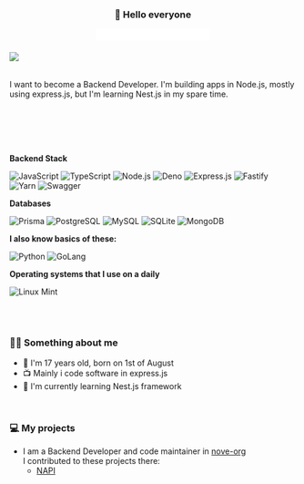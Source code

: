 <h3 align="center">🚀 Hello everyone</h3>
<div align="center"><img width="200" height="20" src="https://github.com/mati-1/mati-1/blob/main/line.gif" alt="underline gif" /></div>

<br />

<div>
<div><img align="left" width="250" src="https://repository-images.githubusercontent.com/507089682/889a6863-d25c-4a54-b2c5-8efad7260eeb" /></div>

<div align="right">
	<br />
	<br />
<p align="left">I want to become a Backend Developer. I'm building apps in Node.js, mostly using express.js, but I'm learning Nest.js in my spare time. </p>
</div>
</div>

<br />
<br />
<br />
<br />

**Backend Stack**

![JavaScript](https://img.shields.io/badge/JavaScript-323330?style=for-the-badge&logo=javascript&logoColor=F7DF1E)
![TypeScript](https://img.shields.io/badge/TypeScript-007ACC?style=for-the-badge&logo=typescript&logoColor=white)
![Node.js](https://img.shields.io/badge/Node%20js-339933?style=for-the-badge&logo=nodedotjs&logoColor=white)
![Deno](https://img.shields.io/badge/Deno-white?style=for-the-badge&logo=deno&logoColor=464647)
![Express.js](https://img.shields.io/badge/Express%20js-000000?style=for-the-badge&logo=express&logoColor=white)
![Fastify](https://img.shields.io/badge/fastify-202020?style=for-the-badge&logo=fastify&logoColor=white)
![Yarn](https://img.shields.io/badge/Yarn-2C8EBB?style=for-the-badge&logo=yarn&logoColor=white)
![Swagger](https://img.shields.io/badge/Swagger-85EA2D?style=for-the-badge&logo=Swagger&logoColor=white)

**Databases**

![Prisma](https://img.shields.io/badge/Prisma-3982CE?style=for-the-badge&logo=Prisma&logoColor=white)
![PostgreSQL](https://img.shields.io/badge/PostgreSQL-316192?style=for-the-badge&logo=postgresql&logoColor=white)
![MySQL](https://img.shields.io/badge/MySQL-005C84?style=for-the-badge&logo=mysql&logoColor=white)
![SQLite](https://img.shields.io/badge/SQLite-07405E?style=for-the-badge&logo=sqlite&logoColor=white)
![MongoDB](https://img.shields.io/badge/MongoDB-4EA94B?style=for-the-badge&logo=mongodb&logoColor=white)

**I also know basics of these:**

![Python](https://img.shields.io/badge/Python-FFD43B?style=for-the-badge&logo=python&logoColor=blue)
![GoLang](https://img.shields.io/badge/Go-00ADD8?style=for-the-badge&logo=go&logoColor=white)

**Operating systems that I use on a daily**

![Linux Mint](https://img.shields.io/badge/Linux_Mint-87CF3E?style=for-the-badge&logo=linux-mint&logoColor=white)

<br />
<br />
		
### 💁‍♂️ Something about me

<ul>
    <li> 🎂 I'm 17 years old, born on 1st of August
<li> 📺 Mainly i code software in express.js
  <li> 📌 I'm currently learning Nest.js framework
</ul>
	
<br />

### 💻 My projects

- I am a Backend Developer and code maintainer in [nove-org](https://github.com/nove-org)
  <br>
  I contributed to these projects there:
  - [NAPI](https://github.com/nove-org/NAPI)
